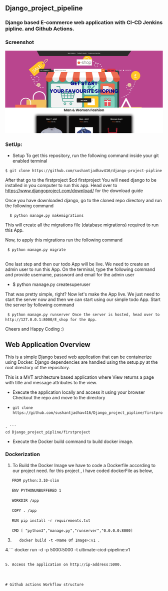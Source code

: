 ## Django_project_pipeline

### Django based E-commerce web application with CI-CD Jenkins pipline. and Github Actions.

### Screenshot
![Alt text](Project1_e-shop.png)

### SetUp:

- Setup To get this repository, run the following command inside your git enabled terminal

```
$ git clone https://github.com/sushantjadhav416/django-project-pipline
```

After that go to the firstproject $cd firstproject You will need django to be installed in you computer to run this app. Head over to https://www.djangoproject.com/download/ for the download guide

Once you have downloaded django, go to the cloned repo directory and run the following command

```
  $ python manage.py makemigrations

   ```

This will create all the migrations file (database migrations) required to run this App.

Now, to apply this migrations run the following command

 ```
  $ python manage.py migrate
  
   ```

One last step and then our todo App will be live. We need to create an admin user to run this App. On the terminal, type the following command and provide username, password and email for the admin user

- $ python manage.py createsuperuser 

That was pretty simple, right? Now let's make the App live. We just need to start the server now and then we can start using our simple todo App. Start the server by following command

```
 $ python manage.py runserver Once the server is hosted, head over to http://127.0.0.1:8000/E_shop for the App.
```

Cheers and Happy Coding :)

##  Web Application Overview
This is a simple Django based web application that can be containerize using Docker. Django dependencies are handled using the setup.py at the root directory of the repository.

This is a MVT architecture based application where View returns a page with title and message attributes to the view.

- Execute the application locally and access it using your browser
Checkout the repo and move to the directory

-  ```
   git clone https://github.com/sushantjadhav416/Django_project_pipline/firstproject
 ```
 
- ```
cd Django_project_pipline/firstproject
```

- Execute the Docker build command to build docker image.


   
### Dockerization
 1. To Build the Docker Image we have to code a Dockerfile according to our project need.
    for this project , i have coded dockerFile as below,
```
   FROM python:3.10-slim

   ENV PYTHONUNBUFFERED 1

   WORKDIR /app

   COPY . /app

   RUN pip install -r requirements.txt 

   CMD [ "python3","manage.py","runserver","0.0.0.0:8000]

```
3. ```
      docker build -t <Name Of Image>:v1 .
   ```

4.``` 
  docker run -d -p 5000:5000 -t ultimate-cicd-pipeline:v1 
  ```

5. Access the application on http://ip-address:5000.



# Github actions Workflow structure



